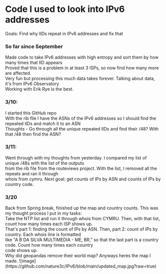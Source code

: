 <h1>
  Code I used to look into IPv6 addresses
</h1>
<p>
  Goals: Find why IIDs repeat in IPv6 addresses and fix that<br>
</p>

<h3>So far since September</h3>
<p>
  Made code to take IPv6 addresses with high entropy and sort them by how many times that IID appears<br>
  Proved that this is a problem in at least 3 ISPs, so now find how many more are affected.<br>
  Very fun but processing this much data takes forever. Talking about data, it's from IPv6 Observatory<br>
  Working with Erik Rye is the best.
</p>

<h3>3/10:</h3>
<p>
  I started this GitHub repo <br>
  With the rib file I have the ASNs of the IPv6 addresses so I should find the repeated IIDs and match it to an ASN<br>
  Thoughts - Go through all the unique repeated IIDs and find their /48? With that /48 then find the ASN? 
</p>

<h3>3/11:</h3>
<p>
  Went through with my thoughts from yesterday. I compared my list of unique /48s with the list of the outputs<br>
  from the rib file from the routeviews project. With the list, I removed all the repeats and ran it through<br>
  whois from cymru. Next goal: get counts of IPs by ASN and counts of IPs by country code.
</p>

<h3>3/20</h3>
<p>
  Back from Spring break, finished up the map and country counts. This was my thought process I put in my tasks: <br>
  Take the NTP list and run it through whois from CYMRU. Then, with that list, count how many times each ISP shows up. <br>
  That's part 1: finding the count of  IPs by ASN. Then, part 2: count of IPs by country. Each whois line is formatted <br>
  like "A B DA SILVA MULTIMEDIA - ME, BR," so that the last    part is a country code. Count how many times each country <br>
  code shows up.<br>
  Why did geopandas remove their world map? Anyways heres the map I made. 
  ![image](https://github.com/nature3c/IPv6/blob/main/updated_map.jpg?raw=true)
</p>
